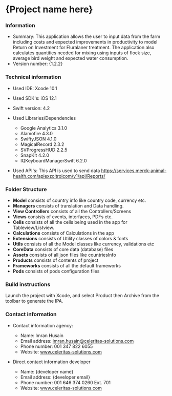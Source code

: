 # {Project name here} #

### Information ####
* Summary: This application allows the user to input data from the farm including costs and expected improvements in productivity to model Return on Investment for Fluralaner treatment. The application also calculates quantities needed for mixing using inputs of flock size, average bird weight and expected water consumption.
* Version number: {1.2.2}

### Technical information ###
* Used IDE: Xcode 10.1
* Used SDK's: iOS 12.1
* Swift version: 4.2
* Used Libraries/Dependencies

    - Google Analytics 3.1.0
    - Alamofire 4.3.0
    - SwiftyJSON 4.1.0
    - MagicalRecord 2.3.2
    - SVProgressHUD 2.2.5
    - SnapKit 4.2.0
    - IQKeyboardManagerSwift 6.2.0
    
* Used API's: This API is used to send data https://services.merck-animal-health.com/apiexzoltroicom/v1/api/Reports/
 
### Folder Structure
* **Model** consists of country info like country code, currency etc.
* **Managers** consists of translation and Data handling.
* **View Controllers** consists of all the Controllers/Screens  
* **Views** consists of events, interfaces, PDFs etc.
* **Cells** consists of all the cells being used in the app for Tableview/Listview.
* **Calculations** consists of Calculations in the app 
* **Extensions** consists of Utility classes of colors & fonts
* **Utils** consists of all the Model classes like currency, validations etc
* **CoreData** consists of core data (database) files
* **Assets** consists of all json files like countriesInfo  
* **Products** consists of contents of project
* **Frameworks** consists of all the default frameworks
* **Pods** consists of pods configuration files

### Build instructions ###
Launch the project with Xcode, and select Product then Archive from the toolbar to generate the IPA. 

### Contact information ###
* Contact information agency: 

	- Name: Imran Husain
	- Email address: imran.husain@celeritas-solutions.com
	- Phone number: 001 347 822 6055
	- Website: www.celeritas-solutions.com
	
* Direct contact information developer

	- Name: {developer name}
	- Email address: {developer email}
	- Phone number: 001 646 374 0260 Ext. 701
	- Website: www.celeritas-solutions.com
